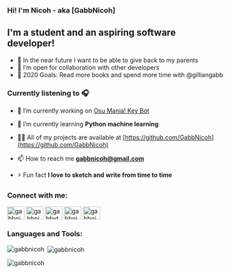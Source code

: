 ### Hi! I'm Nicoh - aka [GabbNicoh]

## I'm a student and an aspiring software developer!
- 🔭 In the near future I want to be able to give back to my parents
- 👯 I’m open for collaboration with other developers
- 🥅 2020 Goals: Read more books and spend more time with @gilliangabb

### Currently listening to 🎧

 <!-- [![Spotify](https://gabbnicoh-playing.vercel.app/api/spotify)](https://open.spotify.com/user/gabbnicoh07)-->


- 🔭 I’m currently working on [Osu Mania! Key Bot](https://github.com/GabbNicoh/Osu-Machine)

- 🌱 I’m currently learning **Python machine learning**

- 👨‍💻 All of my projects are available at [https://github.com/GabbNicoh](https://github.com/GabbNicoh)

- 📫 How to reach me **gabbnicoh@gmail.com**

- ⚡ Fun fact **I love to sketch and write from time to time**

<h3 align="left">Connect with me:</h3>
<p align="left">
<a href="https://twitter.com/gabbnicoh" target="blank"><img align="center" src="https://cdn.jsdelivr.net/npm/simple-icons@3.0.1/icons/twitter.svg" alt="gabbnicoh" height="30" width="40" /></a>
<a href="https://stackoverflow.com/users/10289593" target="blank"><img align="center" src="https://cdn.jsdelivr.net/npm/simple-icons@3.0.1/icons/stackoverflow.svg" alt="gabbnicoh" height="30" width="40" /></a>
<a href="https://fb.com/gabbythenicoh" target="blank"><img align="center" src="https://cdn.jsdelivr.net/npm/simple-icons@3.0.1/icons/facebook.svg" alt="gabbythenicoh" height="30" width="40" /></a>
<a href="https://instagram.com/spo_kyboi" target="blank"><img align="center" src="https://cdn.jsdelivr.net/npm/simple-icons@3.0.1/icons/instagram.svg" alt="gabbnicoh" height="30" width="40" /></a>
<a href="https://www.youtube.com/c/gabbnicoh" target="blank"><img align="center" src="https://cdn.jsdelivr.net/npm/simple-icons@3.0.1/icons/youtube.svg" alt="gabbnicoh" height="30" width="40" /></a>
</p>

<h3 align="left">Languages and Tools:</h3>
<!--
<p align="left"> 
  <a href="https://developer.android.com" target="_blank"> <img src="https://devicons.github.io/devicon/devicon.git/icons/android/android-original-wordmark.svg" alt="android" width="40" height="40"/> </a> 
  <a href="https://www.w3schools.com/cpp/" target="_blank"> <img src="https://devicons.github.io/devicon/devicon.git/icons/cplusplus/cplusplus-original.svg" alt="cplusplus" width="40" height="40"/> </a> 
  <a href="https://www.w3schools.com/cs/" target="_blank"> <img src="https://devicons.github.io/devicon/devicon.git/icons/csharp/csharp-original.svg" alt="csharp" width="40" height="40"/> </a> 
  <a href="https://www.w3schools.com/css/" target="_blank"> <img src="https://devicons.github.io/devicon/devicon.git/icons/css3/css3-original-wordmark.svg" alt="css3" width="40" height="40"/> </a> 
  <a href="https://git-scm.com/" target="_blank"> <img src="https://www.vectorlogo.zone/logos/git-scm/git-scm-icon.svg" alt="git" width="40" height="40"/> </a> <a href="https://www.w3.org/html/" target="_blank"> <img src="https://devicons.github.io/devicon/devicon.git/icons/html5/html5-original-wordmark.svg" alt="html5" width="40" height="40"/> </a> 
  <a href="https://www.java.com" target="_blank"> <img src="https://devicons.github.io/devicon/devicon.git/icons/java/java-original-wordmark.svg" alt="java" width="40" height="40"/> </a> 
  <a href="https://www.linux.org/" target="_blank"> <img src="https://devicons.github.io/devicon/devicon.git/icons/linux/linux-original.svg" alt="linux" width="40" height="40"/> </a> 
  <a href="https://www.mysql.com/" target="_blank"> <img src="https://devicons.github.io/devicon/devicon.git/icons/mysql/mysql-original-wordmark.svg" alt="mysql" width="40" height="40"/> </a> 
  <a href="https://www.photoshop.com/en" target="_blank"> <img src="https://devicons.github.io/devicon/devicon.git/icons/photoshop/photoshop-plain.svg" alt="photoshop" width="40" height="40"/> </a> 
  <a href="https://www.python.org" target="_blank"> <img src="https://devicons.github.io/devicon/devicon.git/icons/python/python-original.svg" alt="python" width="40" height="40"/> </a> 
  <a href="https://unity.com/" target="_blank"> <img src="https://www.vectorlogo.zone/logos/unity3d/unity3d-icon.svg" alt="unity" width="40" height="40"/> </a> </p>
-->
<p><img align="left" src="https://github-readme-stats.vercel.app/api/top-langs?username=gabbnicoh&show_icons=true&locale=en&layout=compact" alt="gabbnicoh" /></p>

<p>&nbsp;<img align="center" src="https://github-readme-stats.vercel.app/api?username=gabbnicoh&show_icons=true&locale=en" alt="gabbnicoh" /></p>

<p><img align="center" src="https://github-readme-streak-stats.herokuapp.com/?user=gabbnicoh&" alt="gabbnicoh" /></p>
